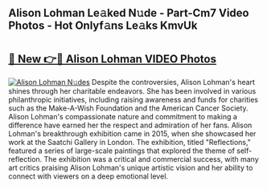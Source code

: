 ## Alison Lohman Le𝚊ked N𝚞de - Part-Cm7 Video Photos - Hot Onlyf𝚊ns Le𝚊ks KmvUk

# <h2><a href="http://ab46178.deff.icu/?id=Alison+Lohman">🔗 New 👉🔴 Alison Lohman VIDEO Photos</a></h2>

[![Alison Lohman N𝚞des](https://i.imgur.com/rIISA9y.gif)](http://ab46178.deff.icu/?id=Alison+Lohman)
Despite the controversies, Alison Lohman's heart shines through her charitable endeavors. She has been involved in various philanthropic initiatives, including raising awareness and funds for charities such as the Make-A-Wish Foundation and the American Cancer Society. Alison Lohman's compassionate nature and commitment to making a difference have earned her the respect and admiration of her fans. Alison Lohman's breakthrough exhibition came in 2015, when she showcased her work at the Saatchi Gallery in London. The exhibition, titled "Reflections," featured a series of large-scale paintings that explored the theme of self-reflection. The exhibition was a critical and commercial success, with many art critics praising Alison Lohman's unique artistic vision and her ability to connect with viewers on a deep emotional level.
